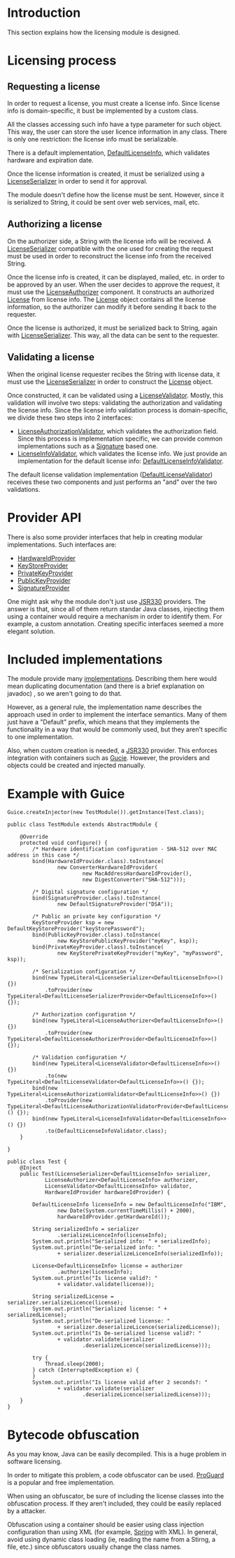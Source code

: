 # Introduction #
This section explains how the licensing module is designed.

# Licensing process #
## Requesting a license ##
In order to request a license, you must create a license info. Since license info is domain-specific, it bust be implemented by a custom class.

All the classes accessing such info have a type parameter for such object. This way, the user can store the user licence information in any class. There is only one restriction: the license info must be serializable.

There is a default implementation, [DefaultLicenseInfo](http://code.google.com/p/oxenjavacommons/source/browse/trunk/ar.com.oxen.commons/src/main/java/ar/com/oxen/commons/license/impl/DefaultLicenseInfo.java), which validates hardware and expiration date.

Once the license information is created, it must be serialized using a [LicenseSerializer](http://code.google.com/p/oxenjavacommons/source/browse/trunk/ar.com.oxen.commons/src/main/java/ar/com/oxen/commons/license/api/LicenseSerializer.java) in order to send it for approval.

The module doesn't define how the license must be sent. However, since it is serialized to String, it could be sent over web services, mail, etc.

## Authorizing a license ##
On the authorizer side, a String with the license info will be received. A [LicenseSerializer](http://code.google.com/p/oxenjavacommons/source/browse/trunk/ar.com.oxen.commons/src/main/java/ar/com/oxen/commons/license/api/LicenseSerializer.java) compatible with the one used for creating the request must be used in order to reconstruct the license info from the received String.

Once the license info is created, it can be displayed, mailed, etc. in order to be approved by an user. When the user decides to approve the request, it must use the [LicenseAuthorizer](http://code.google.com/p/oxenjavacommons/source/browse/trunk/ar.com.oxen.commons/src/main/java/ar/com/oxen/commons/license/api/LicenseAuthorizer.java) component. It constructs an authorized [License](http://code.google.com/p/oxenjavacommons/source/browse/trunk/ar.com.oxen.commons/src/main/java/ar/com/oxen/commons/license/api/License.java) from license info. The [License](http://code.google.com/p/oxenjavacommons/source/browse/trunk/ar.com.oxen.commons/src/main/java/ar/com/oxen/commons/license/api/License.java) object contains all the license information, so the authorizer can modify it before sending it back to the requester.

Once the license is authorized, it must be serialized back to String, again with [LicenseSerializer](http://code.google.com/p/oxenjavacommons/source/browse/trunk/ar.com.oxen.commons/src/main/java/ar/com/oxen/commons/license/api/LicenseSerializer.java). This way, all the data can be sent to the requester.

## Validating a license ##
When the original license requester recibes the String with license data, it must use the [LicenseSerializer](http://code.google.com/p/oxenjavacommons/source/browse/trunk/ar.com.oxen.commons/src/main/java/ar/com/oxen/commons/license/api/LicenseSerializer.java) in order to construct the [License](http://code.google.com/p/oxenjavacommons/source/browse/trunk/ar.com.oxen.commons/src/main/java/ar/com/oxen/commons/license/api/License.java) object.

Once constructed, it can be validated using a [LicenseValidator](http://code.google.com/p/oxenjavacommons/source/browse/trunk/ar.com.oxen.commons/src/main/java/ar/com/oxen/commons/license/api/LicenseValidator.java). Mostly, this validation will involve two steps: validating the authorization and validating the license info. Since the license info validation process is domain-specific, we divide these two steps into 2 interfaces:

  * [LicenseAuthorizationValidator](http://code.google.com/p/oxenjavacommons/source/browse/trunk/ar.com.oxen.commons/src/main/java/ar/com/oxen/commons/license/api/LicenseAuthorizationValidator.java), which validates the authorization field. Since this process is implementation specific, we can provide common implementations such as a [Signature](http://docs.oracle.com/javase/7/docs/api/java/security/Signature.html) based one.
  * [LicenseInfoValidator](http://code.google.com/p/oxenjavacommons/source/browse/trunk/ar.com.oxen.commons/src/main/java/ar/com/oxen/commons/license/api/LicenseInfoValidator.java), which validates the license info. We just provide an implementation for the default license info: [DefaultLicenseInfoValidator](http://code.google.com/p/oxenjavacommons/source/browse/trunk/ar.com.oxen.commons/src/main/java/ar/com/oxen/commons/license/impl/DefaultLicenseInfoValidator.java).

The default license validation implementation ([DefaultLicenseValidator](http://code.google.com/p/oxenjavacommons/source/browse/trunk/ar.com.oxen.commons/src/main/java/ar/com/oxen/commons/license/impl/DefaultLicenseValidator.java)) receives these two components and just performs an "and" over the two validations.

# Provider API #
There is also some provider interfaces that help in creating modular implementations. Such interfaces are:

  * [HardwareIdProvider](http://code.google.com/p/oxenjavacommons/source/browse/trunk/ar.com.oxen.commons/src/main/java/ar/com/oxen/commons/license/api/HardwareIdProvider.java)
  * [KeyStoreProvider](http://code.google.com/p/oxenjavacommons/source/browse/trunk/ar.com.oxen.commons/src/main/java/ar/com/oxen/commons/license/api/KeyStoreProvider.java)
  * [PrivateKeyProvider](http://code.google.com/p/oxenjavacommons/source/browse/trunk/ar.com.oxen.commons/src/main/java/ar/com/oxen/commons/license/api/PrivateKeyProvider.java)
  * [PublicKeyProvider](http://code.google.com/p/oxenjavacommons/source/browse/trunk/ar.com.oxen.commons/src/main/java/ar/com/oxen/commons/license/api/PublicKeyProvider.java)
  * [SignatureProvider](http://code.google.com/p/oxenjavacommons/source/browse/trunk/ar.com.oxen.commons/src/main/java/ar/com/oxen/commons/license/api/SignatureProvider.java)

One might ask why the module don't just use [JSR330](http://www.jcp.org/en/jsr/detail?id=330) providers. The answer is that, since all of them return standar Java classes, injecting them using a container would require a mechanism in order to identify them. For example, a custom annotation. Creating specific interfaces seemed a more elegant solution.

# Included implementations #
The module provide many [implementations](http://code.google.com/p/oxenjavacommons/source/browse/trunk/ar.com.oxen.commons/src/main/java/ar/com/oxen/commons/license/impl/). Describing them here would mean duplicating documentation (and there is a brief explanation on javadoc) , so we aren't going to do that.

However, as a general rule, the implementation name describes the approach used in order to implement the interface semantics. Many of them just have a "Default" prefix, which means that they implements the functionality in a way that would be commonly used, but they aren't specific to one implementation.

Also, when custom creation is needed, a [JSR330](http://www.jcp.org/en/jsr/detail?id=330) provider. This enforces integration with containers such as [Gucie](http://code.google.com/p/google-guice/). However, the providers and objects could be created and injected manually.

# Example with Guice #
```
Guice.createInjector(new TestModule()).getInstance(Test.class);

public class TestModule extends AbstractModule {

	@Override
	protected void configure() {
		/* Hardware identification configuration - SHA-512 over MAC address in this case */
		bind(HardwareIdProvider.class).toInstance(
				new ConverterHardwareIdProvider(
						new MacAddressHardwareIdProvider(),
						new DigestConverter("SHA-512")));
		
		/* Digital signature configuration */
		bind(SignatureProvider.class).toInstance(
				new DefaultSignatureProvider("DSA"));
		
		/* Public an private key configuration */
		KeyStoreProvider ksp = new DefaultKeyStoreProvider("keyStorePassword");
		bind(PublicKeyProvider.class).toInstance(
				new KeyStorePublicKeyProvider("myKey", ksp));
		bind(PrivateKeyProvider.class).toInstance(
				new KeyStorePrivateKeyProvider("myKey", "myPassword", ksp));
		
		/* Serialization configuration */
		bind(new TypeLiteral<LicenseSerializer<DefaultLicenseInfo>>() {})
			.toProvider(new TypeLiteral<DefaultLicenseSerializerProvider<DefaultLicenseInfo>>() {});

		/* Authorization configuration */
		bind(new TypeLiteral<LicenseAuthorizer<DefaultLicenseInfo>>() {})
			.toProvider(new TypeLiteral<DefaultLicenseAuthorizerProvider<DefaultLicenseInfo>>() {});

		/* Validation configuration */
		bind(new TypeLiteral<LicenseValidator<DefaultLicenseInfo>>() {})
			.to(new TypeLiteral<DefaultLicenseValidator<DefaultLicenseInfo>>() {});
		bind(new TypeLiteral<LicenseAuthorizationValidator<DefaultLicenseInfo>>() {})
			.toProvider(new TypeLiteral<DefaultLicenseAuthorizationValidatorProvider<DefaultLicenseInfo>>() {});
		bind(new TypeLiteral<LicenseInfoValidator<DefaultLicenseInfo>>() {})
			.to(DefaultLicenseInfoValidator.class);
	}

}

public class Test {
	@Inject
	public Test(LicenseSerializer<DefaultLicenseInfo> serializer,
			LicenseAuthorizer<DefaultLicenseInfo> authorizer,
			LicenseValidator<DefaultLicenseInfo> validator,
			HardwareIdProvider hardwareIdProvider) {

		DefaultLicenseInfo licenseInfo = new DefaultLicenseInfo("IBM",
				new Date(System.currentTimeMillis() + 2000),
				hardwareIdProvider.getHardwareId());

		String serializedInfo = serializer
				.serializeLicenceInfo(licenseInfo);
		System.out.println("Serialized info: " + serializedInfo);
		System.out.println("De-serialized info: "
				+ serializer.deserializeLicenceInfo(serializedInfo));

		License<DefaultLicenseInfo> license = authorizer
				.authorize(licenseInfo);
		System.out.println("Is license valid?: "
				+ validator.validate(license));

		String serializedLicense = serializer.serializeLicence(license);
		System.out.println("Serialized license: " + serializedLicense);
		System.out.println("De-serialized license: "
				+ serializer.deserializeLicence(serializedLicense));
		System.out.println("Is De-serialized license valid?: "
				+ validator.validate(serializer
						.deserializeLicence(serializedLicense)));

		try {
			Thread.sleep(2000);
		} catch (InterruptedException e) {
		}
		System.out.println("Is license valid after 2 seconds?: "
				+ validator.validate(serializer
						.deserializeLicence(serializedLicense)));
	}
}
```

# Bytecode obfuscation #
As you may know, Java can be easily decompiled. This is a huge problem in software licensing.

In order to mitigate this problem, a code obfuscator can be used. [ProGuard](http://proguard.sourceforge.net/) is a popular and free implementation.

When using an obfuscator, be sure of including the license classes into the obfuscation process.  If they aren't included, they could be easily replaced by a attacker.

Obfuscation using a container should be easier using class injection configuration than using XML (for example, [Spring](http://www.springsource.org/) with XML). In general, avoid using dynamic class loading (ie, reading the name from a Stirng, a file, etc.) since obfuscators usually change the class names.